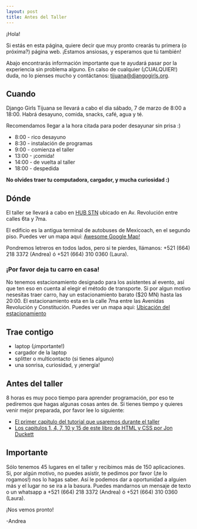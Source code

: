 ```yaml
---
layout: post
title: Antes del Taller
---
```


¡Hola!

Si est&aacute;s en esta p&aacute;gina, quiere decir que muy pronto crear&aacute;s tu primera (o pr&oacute;xima?) p&aacute;gina web. ¡Estamos ansiosas, y esperamos que t&uacute; tambi&eacute;n!

Abajo encontrar&aacute;s informaci&oacute;n importante que te ayudar&aacute; pasar por la experiencia sin problema alguno. En calso de cualquier (¡CUALQUIER!) duda, no lo pienses mucho y cont&aacute;ctanos: [tijuana@djangogirls.org](mailto:tijuana@djangogirls.org).

## Cuando

Django Girls Tijuana se llevar&aacute; a cabo el dia s&aacute;bado, 7 de marzo de 8:00 a 18:00. Habr&aacute; desayuno, comida, snacks, caf&eacute;, agua y t&eacute;.

Recomendamos llegar a la hora citada para poder desayunar sin prisa :)

- 8:00 - rico desayuno
- 8:30 - instalaci&oacute;n de programas
- 9:00 - comienza el taller
- 13:00 - ¡comida!
- 14:00 - de vuelta al taller
- 18:00 - despedida

**No olvides traer tu computadora, cargador, y mucha curiosidad :)**

## D&oacute;nde

El taller se llevar&aacute; a cabo en [HUB STN](http://hubstn.com/) ubicado en Av. Revoluci&oacute;n entre calles 6ta y 7ma.

El edificio es la antigua terminal de autobuses de Mexicoach, en el segundo piso. Puedes ver un mapa aqu&iacute;: [Awesome Google Map!](https://goo.gl/maps/QYBtL)

Pondremos letreros en todos lados, pero si te pierdes, ll&aacute;manos: +521 (664) 218 3372 (Andrea) &oacute; +521 (664) 310 0360 (Laura).

### ¡Por favor deja tu carro en casa!

No tenemos estacionamiento designado para los asistentes al evento, as&iacute; que ten eso en cuenta al elegir el m&eacute;todo de transporte. Si por algun motivo nesesitas traer carro, hay un estacionamiento barato ($20 MN)  hasta las 20:00. El estacionamiento esta en la calle 7ma entre las Avenidas Revoluci&oacute;n y Constituci&oacute;n. Puedes ver un mapa aqui: [Ubicaci&oacute;n del estacionamiento](https://goo.gl/maps/OFCN0)

## Trae contigo

- laptop (¡importante!)
- cargador de la laptop
- splitter o multicontacto (si tienes alguno)
- una sonrisa, curiosidad, y ¡energ&iacute;a!

## Antes del taller

8 horas es muy poco tiempo para aprender programaci&oacute;n, por eso te pediremos que hagas algunas cosas antes de. Si tienes tiempo y quieres venir mejor preparada, por favor lee lo siguiente:

- [El primer capitulo del tutorial que usaremos durante el taller](http://tutorial.djangogirls.org)
- [Los capitulos 1, 4, 7, 10 y 15 de este libro de HTML y CSS por Jon Duckett](http://wtf.tw/ref/duckett.pdf)

## Importante

S&oacute;lo tenemos 45 lugares en el taller y recibimos m&aacute;s de 150 aplicaciones. Si, por alg&uacute;n motivo, no puedes asistir, te pedimos por favor (¡te lo rogamos!) nos lo hagas saber. As&iacute; le podemos dar a oportunidad a alguien m&aacute;s y el lugar no se ira a la basura. Puedes mandarnos un mensaje de texto o un whatsapp a +521 (664) 218 3372 (Andrea) &oacute; +521 (664) 310 0360 (Laura).

¡Nos vemos pronto!

-Andrea